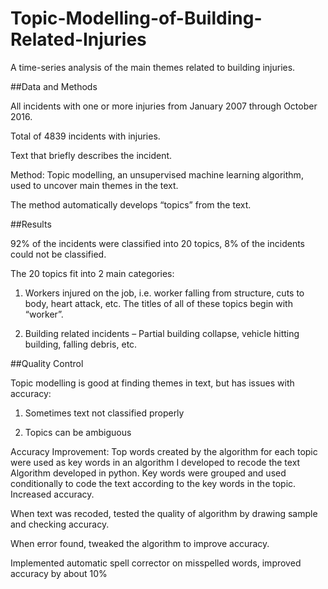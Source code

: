 # Topic-Modelling-of-Building-Related-Injuries

A time-series analysis of the main themes related to building injuries.


##Data and Methods

All incidents with one or more injuries from January 2007 through October 2016.

Total of 4839 incidents with injuries. 

Text that briefly describes the incident.

Method: Topic modelling, an unsupervised machine learning algorithm, used to uncover main themes in the text.

The method automatically develops “topics” from the text.

##Results

92% of the incidents were classified into 20 topics, 8% of the incidents could not be classified.

The 20 topics fit into 2 main categories:

1. Workers injured on the job, i.e. worker falling from structure, cuts to body, heart attack, etc. The titles of all of these topics begin with “worker”.

2. Building related incidents – Partial building collapse, vehicle hitting building, falling debris, etc.

##Quality Control

Topic modelling is good at finding themes in text, but has issues with accuracy:

1. Sometimes text not classified properly

2. Topics can be ambiguous

Accuracy Improvement: Top words created by the algorithm for each topic were used as key words in an algorithm I developed to recode the text
Algorithm developed in python.
Key words were grouped and used conditionally to code the text according to the key words in the topic.
Increased accuracy.

When text was recoded, tested the quality of algorithm by drawing sample and checking accuracy.

When error found, tweaked the algorithm to improve accuracy.

Implemented automatic spell corrector on misspelled words, improved accuracy by about 10%




